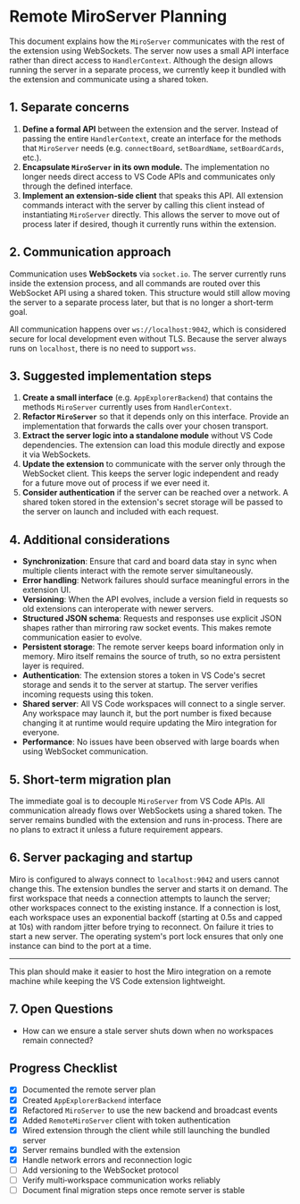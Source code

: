 # Remote MiroServer Planning

This document explains how the `MiroServer` communicates with the rest of the
extension using WebSockets. The server now uses a small API interface rather
than direct access to `HandlerContext`. Although the design allows running the
server in a separate process, we currently keep it bundled with the extension
and communicate using a shared token.

## 1. Separate concerns

1. **Define a formal API** between the extension and the server. Instead of
   passing the entire `HandlerContext`, create an interface for the methods that
   `MiroServer` needs (e.g. `connectBoard`, `setBoardName`, `setBoardCards`,
   etc.).
2. **Encapsulate `MiroServer` in its own module.** The implementation no longer
   needs direct access to VS Code APIs and communicates only through the defined
   interface.
3. **Implement an extension-side client** that speaks this API. All extension
   commands interact with the server by calling this client instead of
   instantiating `MiroServer` directly. This allows the server to move out of
   process later if desired, though it currently runs within the extension.

## 2. Communication approach

Communication uses **WebSockets** via `socket.io`. The server currently runs
inside the extension process, and all commands are routed over this WebSocket
API using a shared token. This structure would still allow moving the server to
a separate process later, but that is no longer a short-term goal.

All communication happens over `ws://localhost:9042`, which is considered
secure for local development even without TLS. Because the server always runs on
`localhost`, there is no need to support `wss`.

## 3. Suggested implementation steps

1. **Create a small interface** (e.g. `AppExplorerBackend`) that contains the
   methods `MiroServer` currently uses from `HandlerContext`.
2. **Refactor `MiroServer`** so that it depends only on this interface. Provide
   an implementation that forwards the calls over your chosen transport.
3. **Extract the server logic into a standalone module** without VS Code
   dependencies. The extension can load this module directly and expose it via
   WebSockets.
4. **Update the extension** to communicate with the server only through the
   WebSocket client. This keeps the server logic independent and ready for a
   future move out of process if we ever need it.
5. **Consider authentication** if the server can be reached over a network. A
   shared token stored in the extension's secret storage will be passed to the
   server on launch and included with each request.

## 4. Additional considerations

- **Synchronization**: Ensure that card and board data stay in sync when multiple
  clients interact with the remote server simultaneously.
- **Error handling**: Network failures should surface meaningful errors in the
  extension UI.
- **Versioning**: When the API evolves, include a version field in requests so
  old extensions can interoperate with newer servers.
- **Structured JSON schema**: Requests and responses use explicit JSON shapes
  rather than mirroring raw socket events. This makes remote communication
  easier to evolve.
- **Persistent storage**: The remote server keeps board information only in
  memory. Miro itself remains the source of truth, so no extra persistent layer
  is required.
- **Authentication**: The extension stores a token in VS Code's secret storage
  and sends it to the server at startup. The server verifies incoming requests
  using this token.
- **Shared server**: All VS Code workspaces will connect to a single server. Any
  workspace may launch it, but the port number is fixed because changing it at
  runtime would require updating the Miro integration for everyone.
- **Performance**: No issues have been observed with large boards when using
  WebSocket communication.

## 5. Short-term migration plan

The immediate goal is to decouple `MiroServer` from VS Code APIs. All
communication already flows over WebSockets using a shared token. The server
remains bundled with the extension and runs in-process. There are no plans to
extract it unless a future requirement appears.

## 6. Server packaging and startup

Miro is configured to always connect to `localhost:9042` and users cannot
change this. The extension bundles the server and starts it on demand. The first
workspace that needs a connection attempts to launch the server; other
workspaces connect to the existing instance. If a connection is lost, each
workspace uses an exponential backoff (starting at 0.5s and capped at 10s) with
random jitter before trying to reconnect. On failure it tries to start a new
server. The operating system's port lock ensures that only one instance can
bind to the port at a time.

---
This plan should make it easier to host the Miro integration on a remote
machine while keeping the VS Code extension lightweight.

## 7. Open Questions

- How can we ensure a stale server shuts down when no workspaces remain
  connected?

## Progress Checklist

- [x] Documented the remote server plan
- [x] Created `AppExplorerBackend` interface
- [x] Refactored `MiroServer` to use the new backend and broadcast events
- [x] Added `RemoteMiroServer` client with token authentication
- [x] Wired extension through the client while still launching the bundled server
- [x] Server remains bundled with the extension
- [x] Handle network errors and reconnection logic
- [ ] Add versioning to the WebSocket protocol
- [ ] Verify multi‑workspace communication works reliably
- [ ] Document final migration steps once remote server is stable
